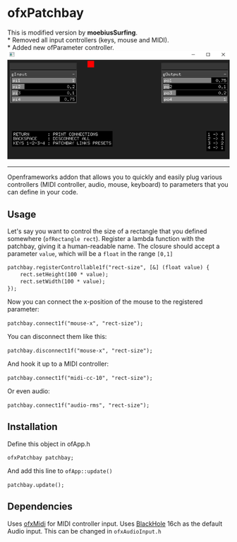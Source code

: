 # ofxPatchbay

  This is modified version by **moebiusSurfing**.  
	* Removed all input controllers (keys, mouse and MIDI).  
	* Added new ofParameter<float> controller.  
![image](docs/Capture.PNG?raw=true "image")

---------------------------------

Openframeworks addon that allows you to quickly and easily plug various controllers (MIDI controller, audio, mouse, keyboard) to parameters that you can define in your code.

## Usage

Let's say you want to control the size of a rectangle that you defined somewhere (`ofRectangle rect`). Register a lambda function with the patchbay, giving it a human-readable name. The closure should accept a parameter `value`, which will be a `float` in the range `[0,1]`

```
patchbay.registerControllable1f("rect-size", [&] (float value) {
    rect.setHeight(100 * value);
    rect.setWidth(100 * value);    
});
```

Now you can connect the x-position of the mouse to the registered parameter:

`patchbay.connect1f("mouse-x", "rect-size");`

You can disconnect them like this:

`patchbay.disconnect1f("mouse-x", "rect-size");`

And hook it up to a MIDI controller:

`patchbay.connect1f("midi-cc-10", "rect-size");`

Or even audio:

`patchbay.connect1f("audio-rms", "rect-size");`

## Installation

Define this object in ofApp.h

```
ofxPatchbay patchbay;
```

And add this line to `ofApp::update()`

`patchbay.update();`

## Dependencies

Uses [ofxMidi](https://github.com/danomatika/ofxMidi) for MIDI controller input.
Uses [BlackHole](https://github.com/ExistentialAudio/BlackHole) 16ch as the default Audio input. This can be changed in `ofxAudioInput.h`